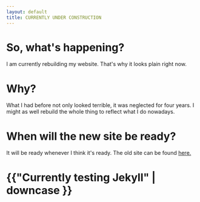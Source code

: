 ```yaml
---
layout: default
title: CURRENTLY UNDER CONSTRUCTION
---
```

<h1>So, what's happening?</h1>
<p>I am currently rebuilding my website. That's why it looks plain right now.</p>
<h1>Why?</h1>
<p>What I had before not only looked terrible, it was neglected for four years. I might as well rebuild the whole thing to reflect what I do nowadays.</p>
<h1>When will the new site be ready?</h1>
<p>It will be ready whenever I think it's ready. The old site can be found <a href="./old/index.html">here.</a></p>
<h1>{{"Currently testing Jekyll" | downcase }}</h1>
